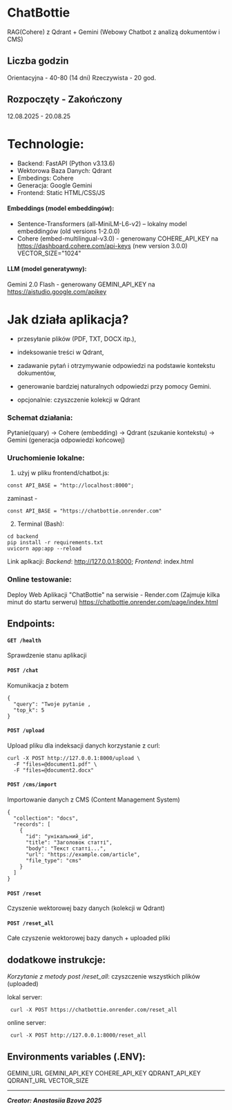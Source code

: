 # ChatBottie
RAG(Cohere) z Qdrant + Gemini
(Webowy Chatbot z analizą dokumentów i CMS)

## Liczba godzin
Orientacyjna - 40-80 (14 dni)
Rzeczywista -  20 god.

## Rozpoczęty - Zakończony
12.08.2025 - 20.08.25

# Technologie:
- Backend: FastAPI (Python v3.13.6)
- Wektorowa Baza Danych: Qdrant
- Embedings: Cohere
- Generacja: Google Gemini
- Frontend: Static HTML/CSS/JS

#### Embeddings (model embeddingów):
- Sentence-Transformers (all-MiniLM-L6-v2) – lokalny model embeddingów (old versions 1-2.0.0)
- Cohere (embed-multilingual-v3.0) - generowany COHERE_API_KEY na https://dashboard.cohere.com/api-keys (new version 3.0.0)
VECTOR_SIZE="1024"
#### LLM (model generatywny):
Gemini 2.0 Flash - generowany GEMINI_API_KEY na https://aistudio.google.com/apikey


# Jak działa aplikacja?
- przesyłanie plików (PDF, TXT, DOCX itp.),
- indeksowanie treści w Qdrant,
- zadawanie pytań i otrzymywanie odpowiedzi na podstawie kontekstu dokumentów,
- generowanie bardziej naturalnych odpowiedzi przy pomocy Gemini.

- opcjonalnie: czyszczenie kolekcji w Qdrant


### Schemat działania:
Pytanie(quary) → Cohere (embedding) → Qdrant (szukanie kontekstu) → Gemini (generacja odpowiedzi końcowej) 



### Uruchomienie lokalne:
1) użyj w pliku frontend/chatbot.js:
```
const API_BASE = "http://localhost:8000";
```
zaminast -
```
const API_BASE = "https://chatbottie.onrender.com"
```

2) Terminal (Bash):
```
cd backend
pip install -r requirements.txt
uvicorn app:app --reload
```

Link aplkacji:
_Backend_: http://127.0.0.1:8000; 
_Frontend_: index.html

### Online testowanie:

Deploy Web Aplikacji "ChatBottie" na serwisie  - Render.com
(Zajmuje kilka minut do startu serweru)
https://chatbottie.onrender.com/page/index.html


## Endpoints:
#### `GET /health`
Sprawdzenie stanu aplikacji
#### `POST /chat`
Komunikacja z botem
```
{
  "query": "Twoje pytanie ,
  "top_k": 5
}
```
#### `POST /upload`
Upload pliku dla indeksacji danych
korzystanie z curl:
```
curl -X POST http://127.0.0.1:8000/upload \
  -F "files=@document1.pdf" \
  -F "files=@document2.docx"
```
#### `POST /cms/import`
Importowanie danych z CMS (Content Management System)
```
{
  "collection": "docs",
  "records": [
    {
      "id": "унікальний_id",
      "title": "Заголовок статті",
      "body": "Текст статті...",
      "url": "https://example.com/article",
      "file_type": "cms"
    }
  ]
}
```
#### `POST /reset`
Czyszenie wektorowej bazy danych (kolekcji w Qdrant)
#### `POST /reset_all`
Całe czyszenie wektorowej bazy danych + uploaded pliki

## dodatkowe instrukcje:
 *Korzytanie z metody post /reset_all*:
czyszczenie wszystkich plików (uploaded)

lokal server:
```
 curl -X POST https://chatbottie.onrender.com/reset_all
```
online server:
```
 curl -X POST http://127.0.0.1:8000/reset_all
```

## Environments variables (.ENV):
GEMINI_URL
GEMINI_API_KEY
COHERE_API_KEY
QDRANT_API_KEY
QDRANT_URL
VECTOR_SIZE


---------------------------------------------------------------
_**Creator: Anastasiia Bzova 2025**_
